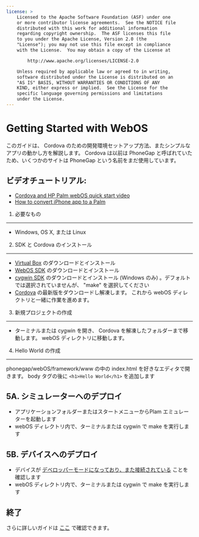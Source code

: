 ```yaml
---
license: >
    Licensed to the Apache Software Foundation (ASF) under one
    or more contributor license agreements.  See the NOTICE file
    distributed with this work for additional information
    regarding copyright ownership.  The ASF licenses this file
    to you under the Apache License, Version 2.0 (the
    "License"); you may not use this file except in compliance
    with the License.  You may obtain a copy of the License at

        http://www.apache.org/licenses/LICENSE-2.0

    Unless required by applicable law or agreed to in writing,
    software distributed under the License is distributed on an
    "AS IS" BASIS, WITHOUT WARRANTIES OR CONDITIONS OF ANY
    KIND, either express or implied.  See the License for the
    specific language governing permissions and limitations
    under the License.
---
```


Getting Started with WebOS
==========================

このガイドは、 Cordova のための開発環境セットアップ方法、またシンプルなアプリの動かし方を解説します。 Cordova は以前は PhoneGap と呼ばれていたため、いくつかのサイトは PhoneGap という名前をまだ使用しています。

ビデオチュートリアル:
----------------

- [Cordova and HP Palm webOS quick start video](http://www.youtube.com/v/XEnAUbDRZfw?autoplay=1)
- [How to convert iPhone app to a Palm](http://www.youtube.com/v/wWoJfQw79XI?autoplay=1)


1. 必要なもの
---------------

- Windows, OS X, または Linux


2. SDK と Cordova のインストール
----------------------------

- [Virtual Box](http://www.virtualbox.org/) のダウンロードとインストール
- [WebOS SDK](http://developer.palm.com/index.php?option=com_content&view=article&layout=page&id=1788&Itemid=321/) のダウンロードとインストール
- [cygwin SDK](http://developer.palm.com/index.php?option=com_content&amp;view=article&amp;layout=page&amp;id=1788&amp;Itemid=321) のダウンロードとインストール (Windows のみ) 。デフォルトでは選択されていませんが、 "make" を選択してください
- [Cordova](http://phonegap.com/download) の最新版をダウンロードし解凍します。 これから webOS ディレクトリと一緒に作業を進めます。



3. 新規プロジェクトの作成
--------------------

- ターミナルまたは cygwin を開き、 Cordova を解凍したフォルダーまで移動します。 webOS ディレクトリに移動します。


4. Hello World の作成
--------------

phonegap/webOS/framework/www の中の index.html を好きなエディタで開きます。 body タグの後に `<h1>Hello World</h1>` を追加します


5A. シミュレーターへのデプロイ
-----------------------

- アプリケーションフォルダーまたはスタートメニューからPlam エミュレーターを起動します
- webOS ディレクトリ内で、ターミナルまたは cygwin で make を実行します


5B. デバイスへのデプロイ
--------------------

- デバイスが [デベロッパーモードになっており、また接続されている](http://developer.palm.com/index.php?option=com_content&amp;view=article&amp;id=1552&amp;Itemid=59#dev_mode) ことを確認します
- webOS ディレクトリ内で、ターミナルまたは cygwin で make を実行します


終了
-----

さらに詳しいガイドは [ここ](http://wiki.phonegap.com/w/page/16494781/Getting-Started-with-PhoneGap-webOS) で確認できます。

